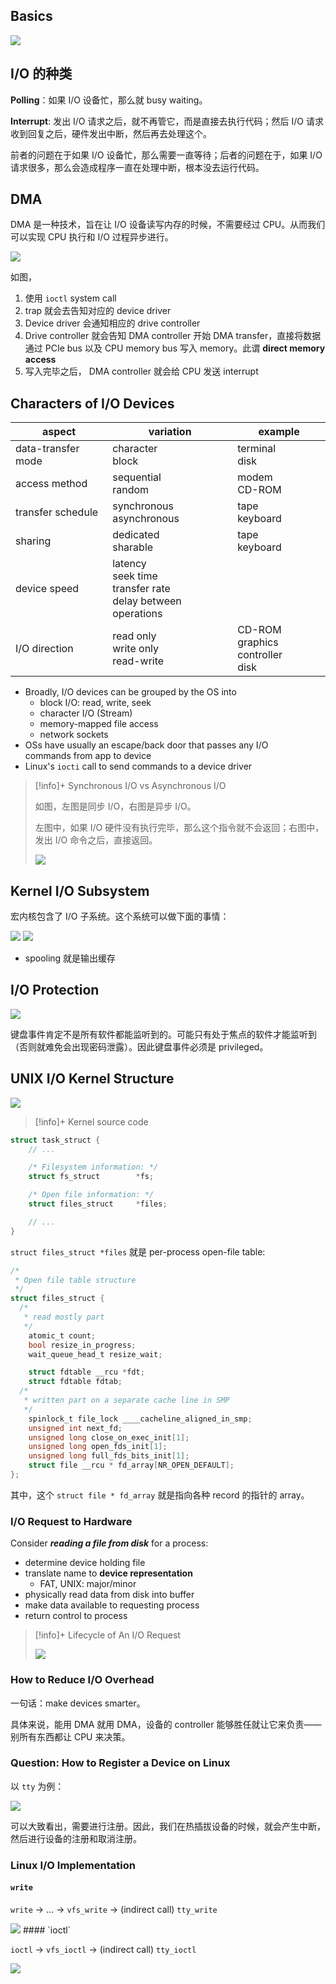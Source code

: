 ## Basics

<img src="https://gitlab.com/mtdickens1998/mtd-images/-/raw/main/pictures/2024/12/10_0_0_1_20241210000000.png"/>

## I/O 的种类

**Polling**：如果 I/O 设备忙，那么就 busy waiting。

**Interrupt**: 发出 I/O 请求之后，就不再管它，而是直接去执行代码；然后 I/O 请求收到回复之后，硬件发出中断，然后再去处理这个。

前者的问题在于如果 I/O 设备忙，那么需要一直等待；后者的问题在于，如果 I/O 请求很多，那么会造成程序一直在处理中断，根本没去运行代码。

## DMA

DMA 是一种技术，旨在让 I/O 设备读写内存的时候，不需要经过 CPU。从而我们可以实现 CPU 执行和 I/O 过程异步进行。

<img src="https://gitlab.com/mtdickens1998/mtd-images/-/raw/main/pictures/2024/12/10_0_33_8_20241210003307.png"/>

如图，

1. 使用 `ioctl` system call
2. trap 就会去告知对应的 device driver
3. Device driver 会通知相应的 drive controller
4. Drive controller 就会告知 DMA controller 开始 DMA transfer，直接将数据通过 PCIe bus 以及 CPU memory bus 写入 memory。此谓 **direct memory access**
5. 写入完毕之后， DMA controller 就会给 CPU 发送 interrupt

## Characters of I/O Devices

| aspect             | variation                                                          | example                               |
| ------------------ | ------------------------------------------------------------------ | ------------------------------------- |
| data-transfer mode | character <br>block                                                | terminal <br>disk                     |
| access method      | sequential <br>random                                              | modem<br>CD-ROM                       |
| transfer schedule  | synchronous<br>asynchronous                                        | tape <br>keyboard                     |
| sharing            | dedicated <br>sharable                                             | tape <br>keyboard                     |
| device speed       | latency <br>seek time<br>transfer rate<br>delay between operations |                                       |
| I/O direction      | read only<br>write only<br>read-write                              | CD-ROM<br>graphics controller<br>disk |

- Broadly, I/O devices can be grouped by the OS into
	- block I/O: read, write, seek
	- character I/O (Stream)
	- memory-mapped file access
	- network sockets
- OSs have usually an escape/back door that passes any I/O  
    commands from app to device
- Linux's `iocti` call to send commands to a device driver

> [!info]+ Synchronous I/O vs Asynchronous I/O
> 
> 如图，左图是同步 I/O，右图是异步 I/O。
> 
> 左图中，如果 I/O 硬件没有执行完毕，那么这个指令就不会返回；右图中，发出 I/O 命令之后，直接返回。
> 
> <img src="https://gitlab.com/mtdickens1998/mtd-images/-/raw/main/pictures/2024/12/10_0_14_3_20241210001402.png"/>

## Kernel I/O Subsystem

宏内核包含了 I/O 子系统。这个系统可以做下面的事情：

<img src="https://gitlab.com/mtdickens1998/mtd-images/-/raw/main/pictures/2024/12/10_0_41_43_20241210004142.png"/>

<img src="https://gitlab.com/mtdickens1998/mtd-images/-/raw/main/pictures/2024/12/10_0_42_35_20241210004235.png"/>

- spooling 就是输出缓存

## I/O Protection

<img src="https://gitlab.com/mtdickens1998/mtd-images/-/raw/main/pictures/2024/12/10_0_45_12_20241210004511.png"/>

键盘事件肯定不是所有软件都能监听到的。可能只有处于焦点的软件才能监听到（否则就难免会出现密码泄露）。因此键盘事件必须是 privileged。

## UNIX I/O Kernel Structure

<img src="https://gitlab.com/mtdickens1998/mtd-images/-/raw/main/pictures/2024/12/14_6_21_11_20241214062110.png"/>

> [!info]+ Kernel source code



```c
struct task_struct {
	// ...

	/* Filesystem information: */
	struct fs_struct		*fs;

	/* Open file information: */
	struct files_struct		*files;

	// ...
}
```

`struct files_struct *files` 就是 per-process open-file table:

```c
/*
 * Open file table structure
 */
struct files_struct {
  /*
   * read mostly part
   */
	atomic_t count;
	bool resize_in_progress;
	wait_queue_head_t resize_wait;

	struct fdtable __rcu *fdt;
	struct fdtable fdtab;
  /*
   * written part on a separate cache line in SMP
   */
	spinlock_t file_lock ____cacheline_aligned_in_smp;
	unsigned int next_fd;
	unsigned long close_on_exec_init[1];
	unsigned long open_fds_init[1];
	unsigned long full_fds_bits_init[1];
	struct file __rcu * fd_array[NR_OPEN_DEFAULT];
};
```

其中，这个 `struct file * fd_array` 就是指向各种 record 的指针的 array。

### I/O Request to Hardware

Consider ***reading a file from disk*** for a process:
- determine device holding file
- translate name to **device representation**
	- FAT, UNIX: major/minor
- physically read data from disk into buffer
- make data available to requesting process
- return control to process

> [!info]+ Lifecycle of An I/O Request
> 
> <img src="https://gitlab.com/mtdickens1998/mtd-images/-/raw/main/pictures/2024/12/14_6_40_18_20241214064017.png"/>

### How to Reduce I/O Overhead

一句话：make devices smarter。

具体来说，能用 DMA 就用 DMA，设备的 controller 能够胜任就让它来负责——别所有东西都让 CPU 来决策。

### Question: How to Register a Device on Linux

以 `tty` 为例：

<img src="https://gitlab.com/mtdickens1998/mtd-images/-/raw/main/pictures/2024/12/14_6_47_55_20241214064754.png"/>

可以大致看出，需要进行注册。因此，我们在热插拔设备的时候，就会产生中断，然后进行设备的注册和取消注册。

### Linux I/O Implementation

#### `write`

`write` -> ... -> `vfs_write` -> (indirect call) `tty_write`

<img src="https://gitlab.com/mtdickens1998/mtd-images/-/raw/main/pictures/2024/12/14_7_0_53_20241214070052.png"/>
#### `ioctl`

`ioctl` -> `vfs_ioctl` -> (indirect call) `tty_ioctl`

<img src="https://gitlab.com/mtdickens1998/mtd-images/-/raw/main/pictures/2024/12/14_7_3_10_20241214070309.png"/>
